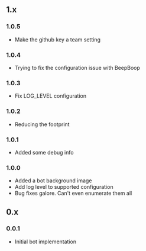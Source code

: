 ## 1.x

### 1.0.5

* Make the github key a team setting

### 1.0.4

* Trying to fix the configuration issue with BeepBoop

### 1.0.3

* Fix LOG_LEVEL configuration

### 1.0.2

* Reducing the footprint

### 1.0.1

* Added some debug info

### 1.0.0

* Added a bot background image
* Add log level to supported configuration
* Bug fixes galore.  Can't even enumerate them all

## 0.x

### 0.0.1

* Initial bot implementation
